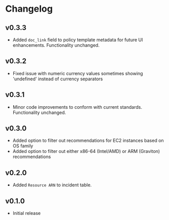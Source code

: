 # Changelog

## v0.3.3

- Added `doc_link` field to policy template metadata for future UI enhancements. Functionality unchanged.

## v0.3.2

- Fixed issue with numeric currency values sometimes showing 'undefined' instead of currency separators

## v0.3.1

- Minor code improvements to conform with current standards. Functionality unchanged.

## v0.3.0

- Added option to filter out recommendations for EC2 instances based on OS family
- Added option to filter out either x86-64 (Intel/AMD) or ARM (Graviton) recommendations

## v0.2.0

- Added `Resource ARN` to incident table.

## v0.1.0

- Initial release
